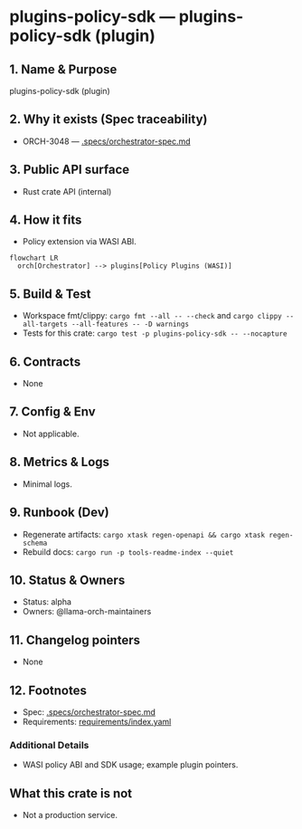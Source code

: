# plugins-policy-sdk — plugins-policy-sdk (plugin)

## 1. Name & Purpose

plugins-policy-sdk (plugin)

## 2. Why it exists (Spec traceability)

- ORCH-3048 — [.specs/orchestrator-spec.md](../../.specs/orchestrator-spec.md#orch-3048)


## 3. Public API surface

- Rust crate API (internal)

## 4. How it fits

- Policy extension via WASI ABI.

```mermaid
flowchart LR
  orch[Orchestrator] --> plugins[Policy Plugins (WASI)]
```

## 5. Build & Test

- Workspace fmt/clippy: `cargo fmt --all -- --check` and `cargo clippy --all-targets --all-features
-- -D warnings`
- Tests for this crate: `cargo test -p plugins-policy-sdk -- --nocapture`


## 6. Contracts

- None


## 7. Config & Env

- Not applicable.

## 8. Metrics & Logs

- Minimal logs.

## 9. Runbook (Dev)

- Regenerate artifacts: `cargo xtask regen-openapi && cargo xtask regen-schema`
- Rebuild docs: `cargo run -p tools-readme-index --quiet`


## 10. Status & Owners

- Status: alpha
- Owners: @llama-orch-maintainers

## 11. Changelog pointers

- None

## 12. Footnotes

- Spec: [.specs/orchestrator-spec.md](../../.specs/orchestrator-spec.md)
- Requirements: [requirements/index.yaml](../../requirements/index.yaml)

### Additional Details
- WASI policy ABI and SDK usage; example plugin pointers.


## What this crate is not

- Not a production service.
